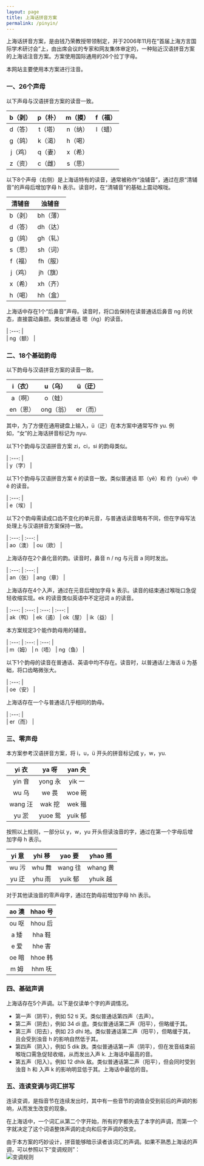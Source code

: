 ```yaml
---
layout: page
title: 上海话拼音方案
permalink: /pinyin/
---             
```


上海话拼音方案，是由钱乃荣教授带领制定，并于2006年11月在“首届上海方言国际学术研讨会”上，由出席会议的专家和网友集体审定的，一种贴近汉语拼音方案的上海话注音方案。方案使用国际通用的26个拉丁字母。              

本网站主要使用本方案进行注音。                              

### 一、26个声母                

以下声母与汉语拼音方案的读音一致。              

| b（剥） | p（朴） | m（摸） | f（福） |                                       
| :---: | :---: | :---: | :---: |                       
| d（答） | t（塔） | n（纳） | l（蜡） |                               
| g（鸽） | k（渴） | h（喝） |  |                        
| j（鸡） | q（妻） | x（希） |  |               
| z（资） | c（雌） | s（思） |  |               

以下8个声母（右侧）是上海话特有的读音，通常被称作“浊辅音”，通过在原“清辅音”的声母后增加字母 h 表示。读音时，在“清辅音”的基础上震动喉咙。                     

| 清辅音 | 浊辅音 |             
| :---: | :---: |               
| b（剥） | bh（薄） |             
| d（答） | dh（达） |             
| g（鸽） | gh（轧） |             
| s（思） | sh（词） |             
| f（福） | fh（服） |             
| j（鸡） | jh（旗） |             
| x（希） | xh（齐） |             
| h（喝） | hh（盒） |             

上海话中存在1个“后鼻音”声母。读音时，将口齿保持在读普通话后鼻音 ng 的状态，直接震动鼻腔。类似普通话 嗯（ǹg）的读音。               

| :---: |               
| ng（额） |             

### 二、18个基础韵母                

以下韵母与汉语拼音方案的读音一致。                

| i（衣） | u（乌） | ü（迂） |                
| :---: | :---: | :---: |                           
| a（啊） | o（蛙） |  |                
| en（恩） | ong（翁） | er（而） |             

其中，为了方便在通用键盘上输入，ü（迂）在本方案中通常写作 yu. 例如，“女”的上海话拼音标记为 nyu.                   

以下1个韵母与汉语拼音方案 zi，ci，si 的韵母类似。                           

| :---: |               
| y（字） |                      

以下1个韵母与汉语拼音方案 ê 的读音一致。类似普通话 耶（yē）和 约（yuē）中 ê 的读音。            

| :---: |              
| e（埃） |                    

以下2个韵母需读成口齿不变化的单元音，与普通话读音略有不同，但在字母写法处理上与汉语拼音方案保持一致。                  

| :---: | :---: |                            
| ao（澳） | ou（欧） |             

上海话存在2个鼻化音的韵。读音时，鼻音 n / ng 与元音 a 同时发出。                                                      

| :---: | :---: |                            
| an（张） | ang（章） |                

上海话存在4个入声，通过在元音后增加字母 k 表示。读音的结束通过喉咙口急促轻收缩实现。ek 的读音类似英语中不定冠词 a 的读音。                        

| :---: | :---: | :---: | :---: |                               
| ak（鸭） | ek（遏） | ok（屋） | ik（益） |               

本方案规定3个能作韵母用的辅音。                     

| :---: | :---: | :---: |                               
| m（姆） | n（唔） | ng（鱼） |               

以下1个韵母的读音在普通话、英语中均不存在。读音时，以普通话/上海话 ü 为基础，将口齿略微张大。            

| :---: |                               
| oe（安） |                      

上海话存在一个与普通话几乎相同的韵母。                

| :---: |                               
| er（而） |                 

### 三、零声母                  

本方案参考汉语拼音方案，将 i，u，ü 开头的拼音标记成 y，w，yu.                           

| yi 衣 | ya 呀 | yan 央 |                                      
| :---: | :---: | :---: |                                
| yin 音 | yong 永 | yik 一 |                      
| wu 乌 | we 畏 | woe 碗 |                          
| wang 汪 | wak 挖 | wek 殟 |                          
| yu 淤 | yuoe 鸳 | yuik 郁 |                    

按照以上规则，一部分以 y，w，yu 开头但读浊音的字，通过在第一个字母后增加字母 h 表示。                               

| yi 意 | yhi 移 | yao 要 | yhao 摇 |                   
| :---: | :---: | :---: | :---: |                   
| wu 污 | whu 舞 | wang 往 | whang 黄 |                   
| yu 迂 | yhu 雨 | yuik 郁 | yhuik 越 |                   

对于其他读浊音的零声母字，通过在韵母前增加字母 hh 表示。                

| ao 澳 | hhao 号 |                     
| :---: | :---: |                       
| ou 呕 | hhou 后 |                     
| a 矮 | hha 鞋 |                     
| e 爱 | hhe 害 |                     
| oe 暗 | hhoe 韩 |                     
| m 姆 | hhm 呒 |                     

### 四、基础声调                                

上海话存在5个声调。以下是仅读单个字的声调情况。                                  

+ 第一声（阴平），例如 52 ti 天。类似普通话第四声（去声）。                                
+ 第二声（阴去），例如 34 di 底。类似普通话第二声（阳平），但略缓于其。                        
+ 第三声（阳去），例如 23 dhi 地。类似普通话第二声（阳平），但略缓于其，且会受到浊音 h 的影响自然低于其。                 
+ 第四声（阴入），例如 5 dik 跌。类似普通话第一声（阴平），但在发音结束前喉咙口需急促轻收缩，从而发出入声 k. 上海话中最高的音。                           
+ 第五声（阳入）。例如 12 dhik 敌。类似普通话第二声（阳平），但会同时受到浊音 h 和 入声 k 的影响明显低于其。上海话中最低的音。                     

### 五、连读变调与词汇拼写                  

连读变调，是指音节在连续发出时，其中有一些音节的调值会受到前后的声调的影响，从而发生改变的现象。                                      

在上海话中，一个词汇从第二个字开始，所有的字都失去了本字的声调，而第一个字就决定了这个词语整体声调的走向和后字声调的改变。                                  

由于本方案的巧妙设计，拼音能够暗示读者该词汇的声调。如果不熟悉上海话的声调，可以参照以下“变调规则”：                      
![变调规则](/shanghainese/images/2024-10-21.png)                   